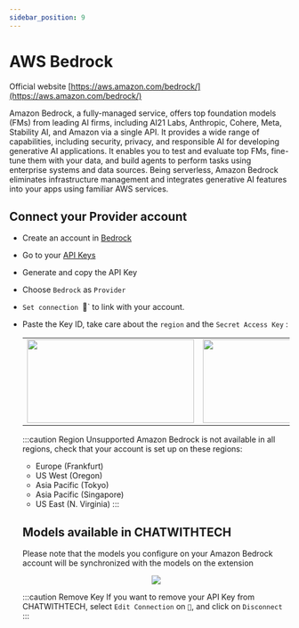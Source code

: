 ```yaml
---
sidebar_position: 9
---
```


# AWS Bedrock

Official website [https://aws.amazon.com/bedrock/](https://aws.amazon.com/bedrock/)

Amazon Bedrock, a fully-managed service, offers top foundation models (FMs) from leading AI firms, including AI21 Labs, Anthropic, Cohere, Meta, Stability AI, and Amazon via a single API. It provides a wide range of capabilities, including security, privacy, and responsible AI for developing generative AI applications. It enables you to test and evaluate top FMs, fine-tune them with your data, and build agents to perform tasks using enterprise systems and data sources. Being serverless, Amazon Bedrock eliminates infrastructure management and integrates generative AI features into your apps using familiar AWS services.


## Connect your Provider account
- Create an account in [Bedrock](https://eu-central-1.console.aws.amazon.com/bedrock/home?region=eu-central-1#/)
- Go to your [API Keys](https://eu-central-1.console.aws.amazon.com/kms/home?region=eu-central-1#/kms/home)
- Generate and copy the API Key
- Choose `Bedrock` as `Provider`
- `Set connection `🔑` to link with your account.
- Paste the Key ID, take care about the `region` and the `Secret Access Key` :

  <table>
  <tr>
    <td align="center">
      <img width="300" height="150" src="https://github.com/davila7/code-gpt-docs/assets/37567214/0dd2c017-0203-4261-b60b-a8cf2a983c33" />
    </td>
    <td align="center">
      <img width="300" height="150" src="https://github.com/davila7/code-gpt-docs/assets/37567214/a5ccdf9f-1bbd-4b52-b94d-f042a57bf1a2" />
    </td>
  </tr>
</table>


:::caution Region Unsupported
Amazon Bedrock is not available in all regions, check that your account is set up on these regions:
- Europe (Frankfurt)
- US West (Oregon)
- Asia Pacific (Tokyo)
- Asia Pacific (Singapore)
- US East (N. Virginia)
:::

## Models available in CHATWITHTECH
Please note that the models you configure on your Amazon Bedrock account will be synchronized with the models on the extension

<p align="center">
      <img src="https://github.com/davila7/code-gpt-docs/assets/37567214/81d9fb16-159f-424c-b2d0-c513271cc300"/>
</p>

:::caution Remove Key
If you want to remove your API Key from CHATWITHTECH, select `Edit Connection` on `🔑`, and click on `Disconnect`
:::